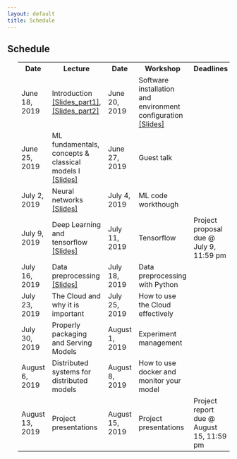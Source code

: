 ```yaml
---
layout: default
title: Schedule
---
```


<div class="home" id="home">
    <h2>Schedule</h2>
    <ul>
    <table>
    <tr>
        <th>Date</th>
        <th>Lecture</th> 
        <th>Date</th>
        <th>Workshop</th>
        <th>Deadlines</th>
    </tr>
    <tr>
        <td>June 18, 2019 </td>
        <td>Introduction <a target="_blank" href="https://chl7001-adl.github.io/CHL7001-Applied-Deep-Learning/lectures/lecture_1_introduction.pdf">  [Slides_part1]</a>, <a target="_blank" href="https://chl7001-adl.github.io/CHL7001-Applied-Deep-Learning/lectures/lecture_1_ml_workflow.pdf">  [Slides_part2]</a></td> 
        <td>June 20, 2019</td>
        <td>Software installation and environment configuration<a target="_blank" href="https://chl7001-adl.github.io/CHL7001-Applied-Deep-Learning/lectures/week1_python_setup.pdf"> [Slides]</a></td>
        <td></td>
    </tr>
    <tr>
        <td>June 25, 2019 </td>
        <td>ML fundamentals, concepts & classical models I<a target="_blank" href="https://chl7001-adl.github.io/CHL7001-Applied-Deep-Learning/lectures/lecture_2.pdf">  [Slides]</a></td> 
        <td>June 27, 2019</td>
        <td>Guest talk</td>
        <td></td>
    </tr>
    <tr>
        <td>July 2, 2019 </td>
        <td>Neural networks <a target="_blank" href="https://chl7001-adl.github.io/CHL7001-Applied-Deep-Learning/lectures/lecture_3.pdf"> [Slides]</a></td> 
        <td>July 4, 2019</td>
        <td>ML code workthough</td>
        <td></td>
    </tr>
    <tr>
        <td>July 9, 2019 </td>
        <td>Deep Learning and tensorflow <a target="_blank" href="https://chl7001-adl.github.io/CHL7001-Applied-Deep-Learning/lectures/lecture_4.pdf"> [Slides]</a></td> 
        <td>July 11, 2019</td>
        <td>Tensorflow</td>
        <td>Project proposal due @ July 9, 11:59 pm</td>
    </tr>
    <tr>
        <td>July 16, 2019 </td>
        <td>Data preprocessing <a target="_blank" href="https://chl7001-adl.github.io/CHL7001-Applied-Deep-Learning/lectures/lecture_5.pdf"> [Slides]</a></td> 
        <td>July 18, 2019</td>
        <td>Data preprocessing with Python</td>
        <td></td>
    </tr>
    <tr>
        <td>July 23, 2019 </td>
        <td>The Cloud and why it is important</td> 
        <td>July 25, 2019</td>
        <td>How to use the Cloud effectively</td>
        <td></td>
    </tr>
    <tr>
        <td>July 30, 2019 </td>
        <td>Properly packaging and Serving Models</td> 
        <td>August 1, 2019</td>
        <td>Experiment management </td>
        <td></td>
    </tr>
    <tr>
        <td>August 6, 2019 </td>
        <td>Distributed systems for distributed models</td> 
        <td>August 8, 2019</td>
        <td>How to use docker and monitor your model</td>
        <td></td>
    </tr>
    <tr>
        <td>August 13, 2019 </td>
        <td>Project presentations</td> 
        <td>August 15, 2019</td>
        <td>Project presentations</td>
        <td>Project report due @ August 15, 11:59 pm</td>
    </tr>
    </table>
</ul>
</div>
